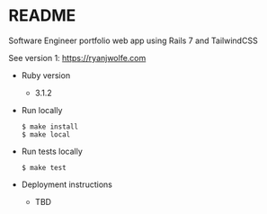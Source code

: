 # README

Software Engineer portfolio web app using Rails 7 and TailwindCSS 

See version 1: https://ryanjwolfe.com



* Ruby version
  * 3.1.2
  

* Run locally
  ```
  $ make install
  $ make local
  ```
  
* Run tests locally
  ```
  $ make test
  ```

* Deployment instructions
  * TBD
